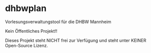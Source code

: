 ﻿# dhbwplan
Vorlesungsverwaltungstool für die DHBW Mannheim

Kein Öffentliches Projekt!! 

Dieses Projekt steht NICHT frei zur Verfügung und steht unter KEINER Open-Source Lizenz.


